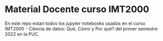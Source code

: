 # Material Docente curso IMT2000

En este repo estan todos los jupyter notebooks usados en el curso IMT2000 - Ciencia de datos: Qué, Cómo y Por qué? del primer semestre 2022 en la PUC. 

